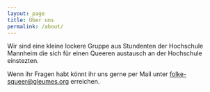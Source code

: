 ```yaml
---
layout: page
title: Über uns
permalink: /about/
---
```


Wir sind eine kleine lockere Gruppe aus Stundenten der Hochschule Mannheim die sich für einen Queeren austausch an der Hochschule einstezten.

Wenn ihr Fragen habt könnt ihr uns gerne per Mail unter [folke-squeer@gleumes.org](mailto:folke-squeer@gleumes.org) erreichen.
